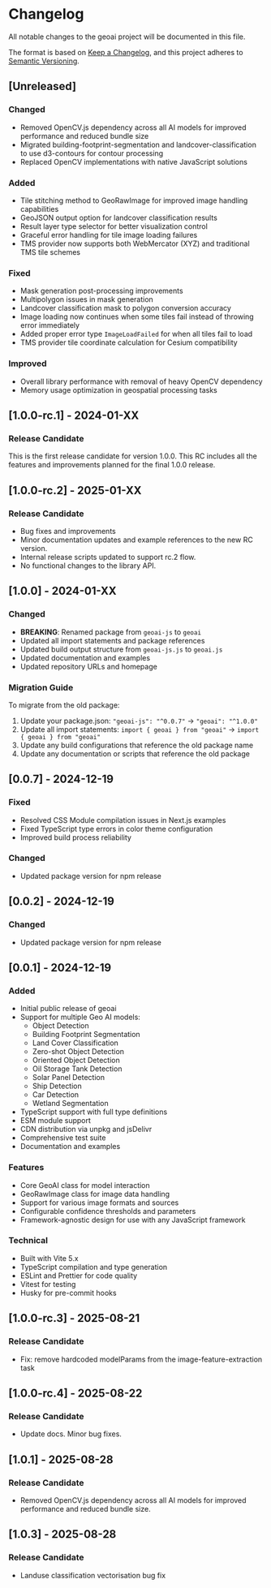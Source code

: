 # Changelog

All notable changes to the geoai project will be documented in this file.

The format is based on [Keep a Changelog](https://keepachangelog.com/en/1.0.0/),
and this project adheres to [Semantic Versioning](https://semver.org/spec/v2.0.0.html).

## [Unreleased]

### Changed

- Removed OpenCV.js dependency across all AI models for improved performance and reduced bundle size
- Migrated building-footprint-segmentation and landcover-classification to use d3-contours for contour processing
- Replaced OpenCV implementations with native JavaScript solutions

### Added

- Tile stitching method to GeoRawImage for improved image handling capabilities
- GeoJSON output option for landcover classification results
- Result layer type selector for better visualization control
- Graceful error handling for tile image loading failures
- TMS provider now supports both WebMercator (XYZ) and traditional TMS tile schemes

### Fixed

- Mask generation post-processing improvements
- Multipolygon issues in mask generation
- Landcover classification mask to polygon conversion accuracy
- Image loading now continues when some tiles fail instead of throwing error immediately
- Added proper error type `ImageLoadFailed` for when all tiles fail to load
- TMS provider tile coordinate calculation for Cesium compatibility

### Improved

- Overall library performance with removal of heavy OpenCV dependency
- Memory usage optimization in geospatial processing tasks

## [1.0.0-rc.1] - 2024-01-XX

### Release Candidate

This is the first release candidate for version 1.0.0. This RC includes all the features and improvements planned for the final 1.0.0 release.

## [1.0.0-rc.2] - 2025-01-XX

### Release Candidate

- Bug fixes and improvements
- Minor documentation updates and example references to the new RC version.
- Internal release scripts updated to support rc.2 flow.
- No functional changes to the library API.

## [1.0.0] - 2024-01-XX

### Changed

- **BREAKING**: Renamed package from `geoai-js` to `geoai`
- Updated all import statements and package references
- Updated build output structure from `geoai-js.js` to `geoai.js`
- Updated documentation and examples
- Updated repository URLs and homepage

### Migration Guide

To migrate from the old package:

1. Update your package.json: `"geoai-js": "^0.0.7"` → `"geoai": "^1.0.0"`
2. Update all import statements: `import { geoai } from "geoai"` → `import { geoai } from "geoai"`
3. Update any build configurations that reference the old package name
4. Update any documentation or scripts that reference the old package

## [0.0.7] - 2024-12-19

### Fixed

- Resolved CSS Module compilation issues in Next.js examples
- Fixed TypeScript type errors in color theme configuration
- Improved build process reliability

### Changed

- Updated package version for npm release

## [0.0.2] - 2024-12-19

### Changed

- Updated package version for npm release

## [0.0.1] - 2024-12-19

### Added

- Initial public release of geoai
- Support for multiple Geo AI models:
  - Object Detection
  - Building Footprint Segmentation
  - Land Cover Classification
  - Zero-shot Object Detection
  - Oriented Object Detection
  - Oil Storage Tank Detection
  - Solar Panel Detection
  - Ship Detection
  - Car Detection
  - Wetland Segmentation
- TypeScript support with full type definitions
- ESM module support
- CDN distribution via unpkg and jsDelivr
- Comprehensive test suite
- Documentation and examples

### Features

- Core GeoAI class for model interaction
- GeoRawImage class for image data handling
- Support for various image formats and sources
- Configurable confidence thresholds and parameters
- Framework-agnostic design for use with any JavaScript framework

### Technical

- Built with Vite 5.x
- TypeScript compilation and type generation
- ESLint and Prettier for code quality
- Vitest for testing
- Husky for pre-commit hooks

## [1.0.0-rc.3] - 2025-08-21

### Release Candidate

- Fix: remove hardcoded modelParams from the image-feature-extraction task

## [1.0.0-rc.4] - 2025-08-22

### Release Candidate

- Update docs. Minor bug fixes.

## [1.0.1] - 2025-08-28

### Release Candidate

- Removed OpenCV.js dependency across all AI models for improved performance and reduced bundle size.

## [1.0.3] - 2025-08-28

### Release Candidate

- Landuse classification vectorisation bug fix
